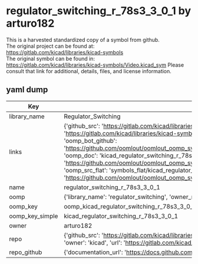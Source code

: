 # regulator_switching_r_78s3_3_0_1 by arturo182  
This is a harvested standardized copy of a symbol from github.  
The original project can be found at:  
https://gitlab.com/kicad/libraries/kicad-symbols  
The original symbol can be found in:
https://gitlab.com/kicad/libraries/kicad-symbols/Video.kicad_sym
Please consult that link for additional, details, files, and license information.  
## yaml dump  
| Key | Value |  
| --- | --- |  
| library_name | Regulator_Switching |  
| links | {'github_src': 'https://gitlab.com/kicad/libraries/kicad-symbols/Video.kicad_sym', 'github_src_repo': 'https://gitlab.com/kicad/libraries/kicad-symbols', 'oomp_bot': 'kicad_regulator_switching_r_78s3_3_0_1/working', 'oomp_bot_github': 'https://github.com/oomlout/oomlout_oomp_symbol_bot/tree/main/kicad_regulator_switching_r_78s3_3_0_1/working', 'oomp_doc': 'kicad_regulator_switching_r_78s3_3_0_1/working', 'oomp_doc_github': 'https://github.com/oomlout/oomlout_oomp_symbol_doc/tree/main/kicad_regulator_switching_r_78s3_3_0_1/working', 'oomp_src_flat': 'symbols_flat/kicad_regulator_switching_r_78s3_3_0_1/working', 'oomp_src_flat_github': 'https://github.com/oomlout/oomlout_oomp_symbol_src/tree/main/kicad_regulator_switching_r_78s3_3_0_1/working'} |  
| name | regulator_switching_r_78s3_3_0_1 |  
| oomp | {'library_name': 'regulator_switching', 'owner_name': 'kicad', 'symbol_name': 'regulator_switching_r_78s3_3_0_1'} |  
| oomp_key | oomp_kicad_regulator_switching_r_78s3_3_0_1 |  
| oomp_key_simple | kicad_regulator_switching_r_78s3_3_0_1 |  
| owner | arturo182 |  
| repo | {'github_src': 'https://gitlab.com/kicad/libraries/kicad-symbols/Video.kicad_sym', 'name': 'libraries/kicad-symbols', 'owner': 'kicad', 'url': 'https://gitlab.com/kicad/libraries/kicad-symbols'} |  
| repo_github | {'documentation_url': 'https://docs.github.com/rest/repos/repos#get-a-repository', 'message': 'Not Found'} |  

